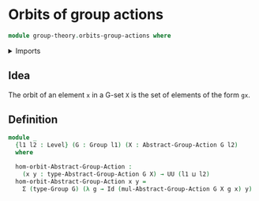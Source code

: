 # Orbits of group actions

```agda
module group-theory.orbits-group-actions where
```

<details><summary>Imports</summary>
```agda
open import group-theory.group-actions
open import group-theory.groups
open import foundation.dependent-pair-types
open import foundation.identity-types
open import foundation.universe-levels
```
</details>

## Idea

The orbit of an element `x` in a G-set `X` is the set of elements of the form `gx`.

## Definition

```agda
module _
  {l1 l2 : Level} (G : Group l1) (X : Abstract-Group-Action G l2)
  where

  hom-orbit-Abstract-Group-Action :
    (x y : type-Abstract-Group-Action G X) → UU (l1 ⊔ l2)
  hom-orbit-Abstract-Group-Action x y =
    Σ (type-Group G) (λ g → Id (mul-Abstract-Group-Action G X g x) y)
```

